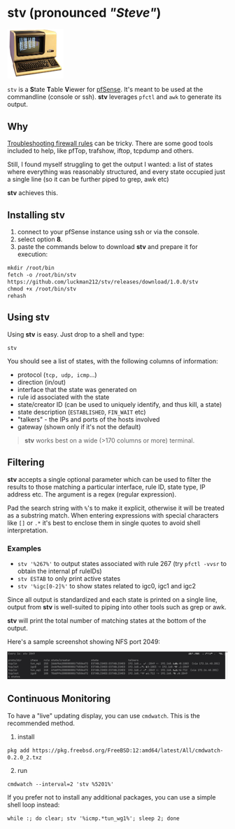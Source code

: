 # stv (pronounced _"Steve"_)

<img src="steve.png" width="128">

`stv` is a **S**tate **T**able **V**iewer for [pfSense](https://github.com/pfsense/pfsense/). It's meant to be used at the commandline (console or ssh). **stv** leverages `pfctl` and `awk` to generate its output.

## Why

[Troubleshooting firewall rules](https://docs.netgate.com/pfsense/en/latest/troubleshooting/firewall.html) can be tricky. There are some good tools included to help, like pfTop, trafshow, iftop, tcpdump and others.

Still, I found myself struggling to get the output I wanted: a list of states where everything was reasonably structured, and every state occupied just a single line (so it can be further piped to grep, awk etc)

**stv** achieves this.

## Installing stv

1. connect to your pfSense instance using ssh or via the console.
2. select option **8**.
3. paste the commands below to download **stv** and prepare it for execution:
```
mkdir /root/bin
fetch -o /root/bin/stv https://github.com/luckman212/stv/releases/download/1.0.0/stv
chmod +x /root/bin/stv
rehash
```

## Using stv

Using **stv** is easy. Just drop to a shell and type:
```shell
stv
```
You should see a list of states, with the following columns of information:

- protocol (`tcp, udp, icmp`...)
- direction (in/out)
- interface that the state was generated on
- rule id associated with the state
- state/creator ID (can be used to uniquely identify, and thus kill, a state)
- state description (`ESTABLISHED`, `FIN_WAIT` etc)
- "talkers" - the IPs and ports of the hosts involved
- gateway (shown only if it's not the default)

> **stv** works best on a wide (>170 columns or more) terminal.

## Filtering

**stv** accepts a single optional parameter which can be used to filter the results to those matching a particular interface, rule ID, state type, IP address etc. The argument is a regex (regular expression).

Pad the search string with `%`'s to make it explicit, otherwise it will be treated as a substring match. When entering expressions with special characters like `[]` or `.*` it's best to enclose them in single quotes to avoid shell interpretation. 

### Examples

- `stv '%267%'` to output states associated with rule 267 (try `pfctl -vvsr` to obtain the internal pf ruleIDs)
- `stv ESTAB` to only print active states
- `stv '%igc[0-2]%'` to show states related to igc0, igc1 and igc2

Since all output is standardized and each state is printed on a single line, output from **stv** is well-suited to piping into other tools such as grep or awk.

**stv** will print the total number of matching states at the bottom of the output.

Here's a sample screenshot showing NFS port 2049:

<img src="screenshot.png" width="1024">

## Continuous Monitoring

To have a "live" updating display, you can use `cmdwatch`. This is the recommended method.

1. install
```shell
pkg add https://pkg.freebsd.org/FreeBSD:12:amd64/latest/All/cmdwatch-0.2.0_2.txz
```

2. run
```shell
cmdwatch --interval=2 'stv %5201%'
```

If you prefer not to install any additional packages, you can use a simple shell loop instead:
```
while :; do clear; stv '%icmp.*tun_wg1%'; sleep 2; done
```
